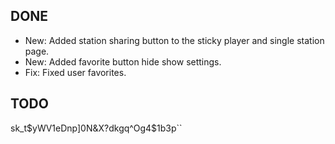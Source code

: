 DONE
----------
* New: Added station sharing button to the sticky player and single station page.
* New: Added favorite button hide show settings.
* Fix: Fixed user favorites.

TODO
----------

sk_t$yWV1eDnp]0N&X?dkgq^Og4$1b3p``
